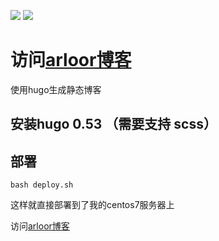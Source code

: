 [![](https://img.shields.io/github/last-commit/arloor/blog.svg?style=flat)](https://github.com/arloor/blog/commit/master)
[![](https://img.shields.io/github/languages/code-size/arloor/blog.svg?style=flat)]()

# 访问[arloor博客](http://arloor.com)
使用hugo生成静态博客

## 安装hugo 0.53 （需要支持 scss）

## 部署
```
bash deploy.sh
````
这样就直接部署到了我的centos7服务器上

访问[arloor博客](http://arloor.com)